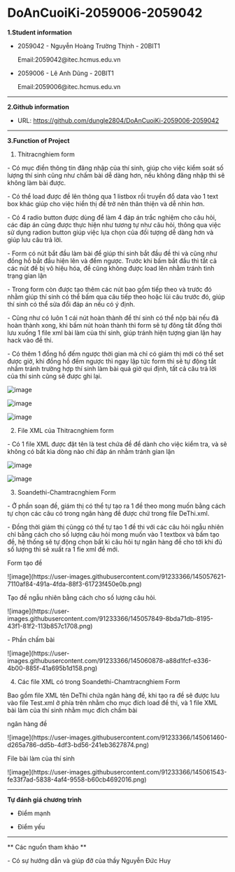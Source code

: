 # DoAnCuoiKi-2059006-2059042
**1.Student information**
* 2059042 - Nguyễn Hoàng Trường Thịnh - 20BIT1
  <p>Email:2059042@itec.hcmus.edu.vn</p>
* 2059006 - Lê Anh Dũng - 20BIT1
  <p>Email:2059006@itec.hcmus.edu.vn</p>

***
**2.Github information**
* URL: https://github.com/dungle2804/DoAnCuoiKi-2059006-2059042

***
**3.Function of Project**

1. Thitracnghiem form
<p>- Có mục điền thông tin đăng nhập của thí sinh, giúp cho việc kiểm soát số lượng thí sinh cũng như chấm bài dễ dàng hơn, nếu không đăng nhập thì sẽ không làm bài được.</p>

<p>- Có thể load được đề lên thông qua 1 listbox rồi truyền đổ data vào 1 text box khác giúp cho việc hiển thị đề trở nên thân thiện và dễ nhìn hơn.</p>

<p>- Có 4 radio button được dùng để làm 4 đáp án trắc nghiệm cho câu hỏi, các đáp án cũng được thực hiện như tương tự như câu hỏi, thông qua việc sử dụng radion button giúp việc lựa chọn của đối tượng dễ dàng hơn và giúp lưu câu trả lời.</p>

<p>- Form có nút bắt đầu làm bài để giúp thí sinh bắt đầu đề thi và cũng như đồng hồ bắt đầu hiện lên và đếm ngược. Trước khi bấm bắt đầu thì tất cả các nút đề bị vô hiệu hóa, đề cũng không được load lên nhằm tránh tình trạng gian lận</p>

<p>- Trong form còn được tạo thêm các nút bao gồm tiếp theo và trước đó nhằm giúp thí sinh có thể bấm qua câu tiếp theo hoặc lùi câu trước đó, giúp thí sinh có thể sửa đổi đáp án nếu có ý định.</p>

<p>- Cũng như có luôn 1 cái nút hoàn thành để thí sinh có thể nộp bài nếu đã hoàn thành xong, khi bấm nút hoàn thành thì form sẽ tự đông tắt đồng thời lưu xuống 1 file xml bài làm của thí sinh, giúp tránh hiện tượng gian lận hay hack vào đề thi.</p>

<p>- Có thêm 1 đồng hồ đếm ngược thời gian mà chỉ có giám thị mới có thể set được giờ, khi đồng hồ đếm ngược thì ngay lập tức form thi sẽ tự động tắt nhầm tránh trường hợp thí sinh làm bài quá giờ qui định, tất cả câu trả lời của thí sinh cũng sẽ được ghi lại.</p>

![image](https://user-images.githubusercontent.com/91233366/145055389-25065f1b-e133-470b-bcce-3dffc0162df9.png)

![image](https://user-images.githubusercontent.com/91233366/145055438-534e4521-f750-477b-91fe-e95ad3a736e4.png)

![image](https://user-images.githubusercontent.com/91233366/145055476-f6de4a0b-b230-4b05-bbac-9e014d490c81.png)

2. File XML của Thitracnghiem form
<p>- Có 1 file XML được đặt tên là test chứa đề để dành cho việc kiểm tra, và sẽ không có bất kìa dòng nào chỉ đáp án nhằm tránh gian lận</p>

![image](https://user-images.githubusercontent.com/91233366/145055783-03214520-1194-40d9-8a43-d18a74d37c11.png)

![image](https://user-images.githubusercontent.com/91233366/145055807-4f8f1e4a-b9ec-4973-8e6b-b6ecfef385fe.png)

3. Soandethi-Chamtracnghiem Form
<p>- Ở phần soạn đề, giám thị có thể tự tạo ra 1 đề theo mong muốn bằng cách tự chọn các câu có trong ngân hàng đề được chứ trong file DeThi.xml.</p>

<p>- Đồng thời giám thị cũngg có thể tự tạo 1 đề thi với các câu hỏi ngẫu nhiên chỉ bằng cách cho số lượng câu hỏi mong muốn vào 1 textbox và bấm tạo đề, hệ thống sẽ tự động chọn bất kì câu hỏi tự ngân hàng đề cho tới khi đủ số lượng thì sẽ xuất ra 1 fie xml đề mới.</p>

<p>Form tạo đề</p>
![image](https://user-images.githubusercontent.com/91233366/145057621-7110af84-491a-4fda-88f3-61723f450e0b.png)

<p>Tạo đề ngẫu nhiên bằng cách cho số lượng câu hỏi.</p>
![image](https://user-images.githubusercontent.com/91233366/145057849-8bda71db-8195-43f1-81f2-113b857c1708.png)

<p>- Phần chấm bài</p>
![image](https://user-images.githubusercontent.com/91233366/145060878-a88d1fcf-e336-4b00-885f-41a695b1d158.png)

4. Các file XML có trong Soandethi-Chamtracnghiem Form
<p>Bao gồm file XML tên DeThi chứa ngân hàng đề, khi tạo ra đề sẽ được lưu vào file Test.xml ở phía trên nhằm cho mục đích load đề thi, và 1 file XML bài làm của thí sinh nhằm mục đích chấm bài</p>

<p>ngân hàng đề</p>
![image](https://user-images.githubusercontent.com/91233366/145061460-d265a786-dd5b-4df3-bd56-241eb3627874.png)

<p>File bài làm của thí sinh</p>
![image](https://user-images.githubusercontent.com/91233366/145061543-fe33f7ad-5838-4af4-9558-b60cb4692016.png)

***
**Tự đánh giá chương trình** 
* Điểm mạnh 



* Điểm yếu 

***
** Các nguồn tham khảo **
<p>- Có sự hướng dẫn và giúp đỡ của thầy Nguyễn Đức Huy</p>















